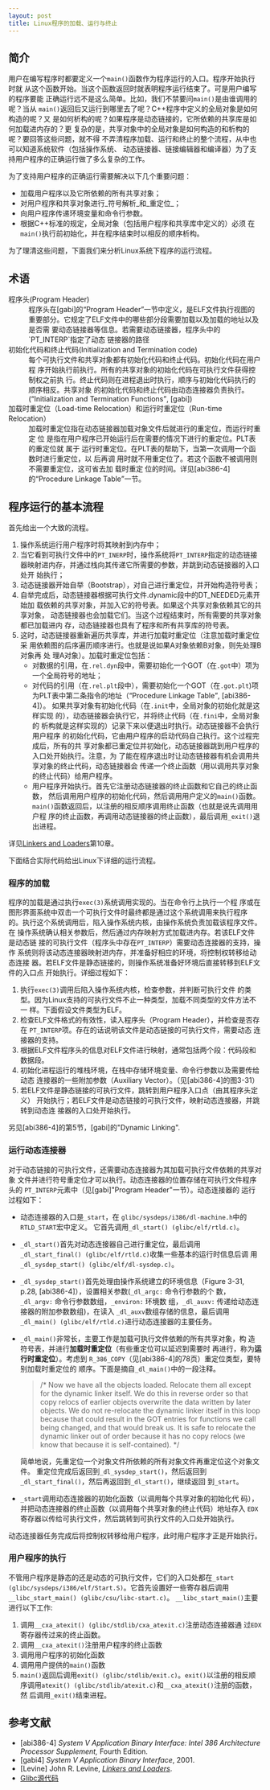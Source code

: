 ```yaml
---
layout: post
title: Linux程序的加载、运行与终止
---
```


## 简介

用户在编写程序时都要定义一个`main()`函数作为程序运行的入口。程序开始执行时就
从这个函数开始。当这个函数返回时就表明程序运行结束了。可是用户编写的程序要能
正确运行远不是这么简单。比如，我们不禁要问`main()`是由谁调用的呢？当从
`main()`返回后又运行到哪里去了呢？C++程序中定义的全局对象是如何构造的呢？又
是如何析构的呢？如果程序是动态链接的，它所依赖的共享库是如何加载进内存的？更
复杂的是，共享对象中的全局对象是如何构造的和析构的呢？要回答这些问题，就不得
不弄清程序加载、运行和终止的整个流程，从中也可以知道系统软件（包括操作系统、
动态链接器、链接编辑器和编译器）为了支持用户程序的正确运行做了多么复杂的工作。

为了支持用户程序的正确运行需要解决以下几个重要问题：
* 加载用户程序以及它所依赖的所有共享对象；
* 对用户程序和共享对象进行_符号解析_和_重定位_；
* 向用户程序传递环境变量和命令行参数。
* 根据C++标准的规定，全局对象（包括用户程序和共享库中定义的）必须  在`main()`执行前初始化，并在程序结束时以相反的顺序析构。

为了理清这些问题，下面我们来分析Linux系统下程序的运行流程。

## 术语
<dl> 
  <dt>程序头(Program Header)</dt>
  <dd> 程序头在[gabi]的<q>Program Header</q>一节中定义，是ELF文件执行视图的
  重要部分。它规定了ELF文件中的哪些部分段需要加载以及加载的地址以及是否需
  要动态链接器等信息。若需要动态链接器，程序头中的`PT_INTERP`指定了动态
  链接器的路径 </dd> 
  <dt>初始化代码和终止代码(Initialization and Termination code) </dt>
  <dd>每个可执行文件和共享对象都有初始化代码和终止代码。初始化代码在用户程
  序开始执行前执行。所有的共享对象的初始化代码在可执行文件获得控制权之前执
  行。终止代码则在进程退出时执行，顺序与初始化代码执行的顺序相反。共享对象
  的初始化代码和终止代码由动态连接器负责执行。(<q>Initialization and
  Termination Functions</q>, [gabi]) </dd>
  <dt> 加载时重定位（Load-time Relocation）和运行时重定位（Run-time
  Relocation） </dt> 
  <dd> 加载时重定位指在动态链接器加载对象文件后就进行的重定位，而运行时重定
  位  是指在用户程序已开始运行后在需要的情况下进行的重定位。PLT表的重定位就
  属于  运行时重定位。在PLT表的帮助下，当第一次调用一个函数时进行重定位，以
  后再调  用时就不用重定位了。若这个函数不被调用则不需要重定位，这可省去加
  载时重定  位的时间。详见[abi386-4]的<q>Procedure Linkage Table</q>一节。 
  </dd>
</dl>

## 程序运行的基本流程

首先给出一个大致的流程。

1. 操作系统运行用户程序时将其映射到内存中；
2. 当它看到可执行文件中的`PT_INERP`时，操作系统将`PT_INTERP`指定的动态链接
   器映射进内存，并通过栈向其传递它所需要的参数，并跳到动态链接器的入口处开
   始执行；
3. 动态链接器开始自举（Bootstrap），对自己进行重定位，并开始构造符号表；
4. 自举完成后，动态链接器根据可执行文件.dynamic段中的DT_NEEDED元素开始加
   载依赖的共享对象，并加入它的符号表。如果这个共享对象依赖其它的共享对象，
   动态链接器也会加载它们。当这个过程结束时，所有需要的共享对象都已加载进内
   存，动态链接器也具有了程序和所有共享库的符号表。
5. 这时，动态链接器重新遍历共享库，并进行加载时重定位（注意加载时重定位  采
   用依赖图的后序遍历顺序进行。也就是说如果A对象依赖B对象，则先处理B对象再  处
   理A对象）。加载时重定位包括：
    * 对数据的引用，在`.rel.dyn`段中，需要初始化一个GOT（在`.got`中）项为一个全局符号的地址；
	* 对代码的引用（在`.rel.plt`段中），需要初始化一个GOT（在`.got.plt`)项
      为PLT表中第二条指令的地址（<q>Procedure Linkage Table</q>, [abi386-4]）。
      如果共享对象有初始化代码（在`.init`中，全局对象的初始化就是这样实现
      的），动态链接器会执行它，并将终止代码（在`.fini`中，全局对象的
      析构就是这样实现的）记录下来以便退出时执行。动态链接器不会执行用户程序
      的初始化代码，它由用户程序的启动代码自己执行。这个过程完成后，所有的共
      享对象都已重定位并初始化，动态链接器跳到用户程序的入口处开始执行。注意，为
      了能在程序退出时让动态链接器有机会调用共享对象的终止代码，动态链接器会
      传递一个终止函数（用以调用共享对象的终止代码）给用户程序。
	* 用户程序开始执行。首先它注册动态链接器的终止函数和它自己的终止函数，
      然后调用用户程序的初始化代码，然后调用用户定义的`main()`函数。
      `main()`函数返回后，以注册的相反顺序调用终止函数（也就是说先调用用户程
      序的终止函数，再调用动态链接器的终止函数），最后调用`_exit()`退出进程。

详见[Linkers and Loaders][Levine]第10章。

下面结合实际代码给出Linux下详细的运行流程。

### 程序的加载

程序的加载是通过执行`exec(3)`系统调用实现的。当在命令行上执行一个程
序或在图形界面系统中双击一个可执行文件时最终都是通过这个系统调用来执行程序
的。执行这个系统调用后，陷入操作系统内核，由操作系统负责加载该程序文件。在
操作系统确认相关参数后，然后通过内存映射方式加载进内存。若该ELF文件是动态链
接的可执行文件（程序头中存在`PT_INTERP`）需要动态连接器的支持，操作
系统则将该动态连接器映射进内存，并准备好相应的环境，将控制权转移给动态连接
器。若ELF文件是静态链接的，则操作系统准备好环境后直接转移到ELF文件的入口点
开始执行。详细过程如下：

1.  执行`exec(3)`调用后陷入操作系统内核，检查参数，并判断可执行文件
    的类型。因为Linux支持的可执行文件不止一种类型，加载不同类型的文件方法不一
    样。下面假设文件类型为ELF。
2.  检查ELF文件格式的有效性，读入程序头（Program Header），并检查是否存在
    `PT_INTERP`项。存在的话说明该文件是动态链接的可执行文件，需要动态
    连接器的支持。
3.  根据ELF文件程序头的信息对ELF文件进行映射，通常包括两个段：代码段和数据段。
4.  初始化进程运行的堆栈环境，在栈中存储环境变量、命令行参数以及需要传给动态
    连接器的一些附加参数（Auxiliary Vector）。（见[abi386-4]的图3-31）
5.  若ELF文件是静态链接的可执行文件，跳转到用户程序入口点（由其程序头定义）
    开始执行；若ELF文件是动态链接的可执行文件，映射动态连接器，并跳转到动态连
    接器的入口处开始执行。

另见[abi386-4]的第5节，[gabi]的"Dynamic Linking".

### 运行动态连接器

对于动态链接的可执行文件，还需要动态连接器为其加载可执行文件依赖的共享对象
文件并进行符号重定位才可以执行。动态连接器的位置存储在可执行文件程序头的
`PT_INTERP`元素中（见[gabi]"Program Header"一节）。动态连接器的
运行过程如下：

* 动态连接器的入口是`_start`，在
  `glibc/sysdeps/i386/dl-machine.h`中的`RTLD_START`宏中定义。
  它首先调用`_dl_start() (glibc/elf/rtld.c)`。
* `_dl_start()`首先对动态连接器自己进行重定位，最后调用
  `_dl_start_final() (glibc/elf/rtld.c)`收集一些基本的运行时信息后调
  用`_dl_sysdep_start() (glibc/elf/dl-sysdep.c)`。
* `_dl_sysdep_start()`首先处理由操作系统建立的环境信息（Figure 3-31,
  p.28, [abi386-4]），设置相关参数(`_dl_argc:` 命令行参数的个
  数，`_dl_argv:` 命令行参数数组，`_environ:` 环境数
  组，`_dl_auxv:` 传递给动态连接器的附加参数数组)，在读入
  `_dl_auxv`数组存储的信息，最后调用`_dl_main()
  (glibc/elf/rtld.c)`进行动态连接器的主要任务。
* `_dl_main()`非常长，主要工作是加载可执行文件依赖的所有共享对象，构
  造符号表，并进行<strong>加载时重定位</strong>（有些重定位可以延迟到需要时
  再进行，称为<strong>运行时重定位</strong>）。考虑到
  `R_386_COPY`（见[abi386-4]的78页）重定位类型，要特别加载时重定位的
  顺序。下面是摘自`_dl_main()`中的一段注释。

    <blockquote>
    /* Now we have all the objects loaded.  Relocate them all except for the
    dynamic linker itself.  We do this in reverse order so that copy  relocs
    of earlier objects overwrite the data written by later  objects.  We do
    not re-relocate the dynamic linker itself in this  loop because that
    could result in the GOT entries for functions we  call being changed, and
    that would break us.  It is safe to relocate  the dynamic linker out of
    order because it has no copy relocs (we  know that because it is
    self-contained). */
    </blockquote>

    简单地说，先重定位一个对象文件所依赖的所有对象文件再重定位这个对象文件。
  重定位完成后返回到`_dl_sysdep_start()`，然后返回到
  `_dl_start_final()`，然后再返回到`_dl_start()`，继续返回
  到`_start`。
* `_start`调用动态连接器的初始化函数（以调用每个共享对象的初始化代
  码），并把动态连接器的终止函数（以调用每个共享对象的终止代码）地址存入
  `EDX`寄存器以传给可执行文件，然后跳转到可执行文件的入口处开始执行。

动态连接器任务完成后将控制权转移给用户程序，此时用户程序才正是开始执行。

### 用户程序的执行

不管用户程序是静态的还是动态的可执行文件，它们的入口处都在`_start
(glibc/sysdeps/i386/elf/Start.S)`。它首先设置好一些寄存器后调用
`__libc_start_main() (glibc/csu/libc-start.c)`。
`__libc_start_main()`主要进行以下工作:

1. 调用`__cxa_atexit() (glibc/stdlib/cxa_atexit.c)`注册动态连接器通
   过`EDX`寄存器传过来的终止函数。
2. 调用`__cxa_atexit()`注册用户程序的终止函数
3. 调用用户程序的初始化函数
4. 调用用户提供的`main()`函数
5. `main()`返回后调用`exit() (glibc/stdlib/exit.c)`。`exit()`以注册的相反顺
   序调用`atexit() (glibc/stdlib/atexit.c)`和`__cxa_atexit()`注册的函数，然
   后调用`_exit()`结束进程。

## 参考文献

* \[abi386-4\] <em>System V Application Binary Interface: Intel 386 Architecture Processor Supplement,</em> Fourth Edition.
* \[gabi4\] <em>System V Application Binary Interface</em>, 2001.
* \[Levine\] John R. Levine, <em><a href="http://www.iecc.com/linker/">Linkers and Loaders</a></em>.
* [Glibc源代码](http://ftp.gnu.org/gnu/glibc/)

[Levine]: http://www.iecc.com/linker/ "Linkers and Loaders"
[Glibc]: http://ftp.gnu.org/gnu/glibc/ "Glibc source code"
